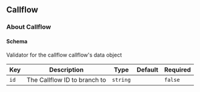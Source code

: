 ## Callflow

### About Callflow

#### Schema

Validator for the callflow callflow's data object



Key | Description | Type | Default | Required
--- | ----------- | ---- | ------- | --------
`id` | The Callflow ID to branch to | `string` |   | `false`


